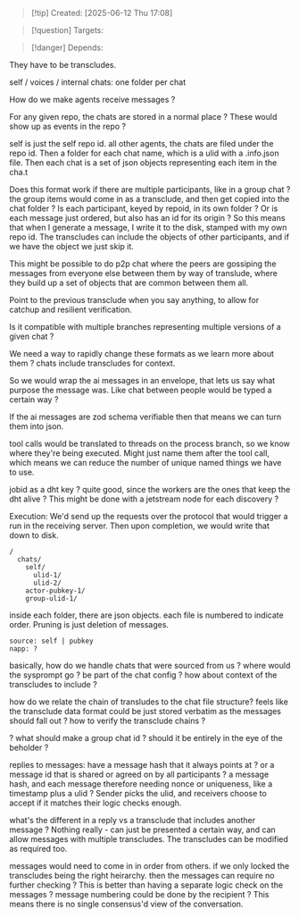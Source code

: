 
>[!tip] Created: [2025-06-12 Thu 17:08]

>[!question] Targets: 

>[!danger] Depends: 

They have to be transcludes.

self / voices / internal chats:
one folder per chat

How do we make agents receive messages ?

For any given repo, the chats are stored in a normal place ?
These would show up as events in the repo ?

self is just the self repo id.
all other agents, the chats are filed under the repo id.
Then a folder for each chat name, which is a ulid with a .info.json file.
Then each chat is a set of json objects representing each item in the cha.t

Does this format work if there are multiple participants, like in a group chat ?
the group items would come in as a transclude, and then get copied into the chat folder ?
Is each participant, keyed by repoid, in its own folder ?
Or is each message just ordered, but also has an id for its origin ?
So this means that when I generate a message, I write it to the disk, stamped with my own repo id.
The transcludes can include the objects of other participants, and if we have the object we just skip it.

This might be possible to do p2p chat where the peers are gossiping the messages from everyone else between them by way of translude, where they build up a set of objects that are common between them all.

Point to the previous transclude when you say anything, to allow for catchup and resilient verification.

Is it compatible with multiple branches representing multiple versions of a given chat ?

We need a way to rapidly change these formats as we learn more about them ?
chats include transcludes for context.

So we would wrap the ai messages in an envelope, that lets us say what purpose the message was.
Like chat between people would be typed a certain way ?

If the ai messages are zod schema verifiable then that means we can turn them into json.

tool calls would be translated to threads on the process branch, so we know where they're being executed.  Might just name them after the tool call, which means we can reduce the number of unique named things we have to use.

jobid as a dht key ?
quite good, since the workers are the ones that keep the dht alive ?
This might be done with a jetstream node for each discovery ?

Execution:
We'd send up the requests over the protocol that would trigger a run in the receiving server.
Then upon completion, we would write that down to disk.


```
/
  chats/
    self/
      ulid-1/
      ulid-2/
    actor-pubkey-1/
    group-ulid-1/
```

inside each folder, there are json objects.
each file is numbered to indicate order.  Pruning is just deletion of messages.

```
source: self | pubkey
napp: ?
```

basically, how do we handle chats that were sourced from us ?
where would the sysprompt go ?  be part of the chat config ?
how about context of the transcludes to include ?

how do we relate the chain of transludes to the chat file structure?
feels like the transclude data format could be just stored verbatim as the messages should fall out ?
how to verify the transclude chains ?

? what should make a group chat id ? should it be entirely in the eye of the beholder ?

replies to messages:
have a message hash that it always points at ?
or a message id that is shared or agreed on by all participants ?
a message hash, and each message therefore needing nonce or uniqueness, like a timestamp plus a ulid ?
Sender picks the ulid, and receivers choose to accept if it matches their logic checks enough.

what's the different in a reply vs a transclude that includes another message ?
Nothing really - can just be presented a certain way, and can allow messages with multiple transcludes.
The transcludes can be modified as required too.

messages would need to come in in order from others.
if we only locked the transcludes being the right heirarchy.
then the messages can require no further checking ?
This is better than having a separate logic check on the messages ?
message numbering could be done by the recipient ?
This means there is no single consensus'd view of the conversation.